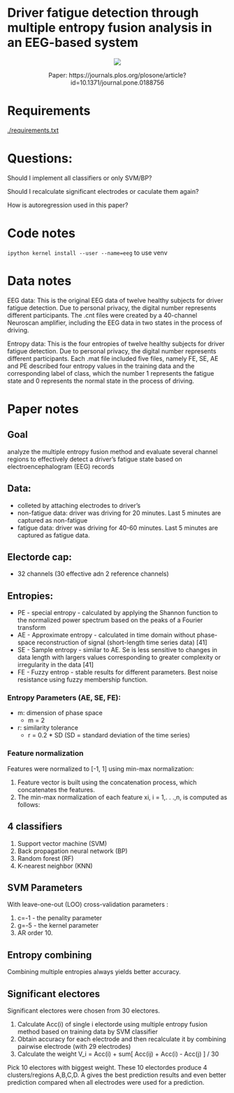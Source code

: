 # Driver fatigue detection through multiple entropy fusion analysis in an EEG-based system

<p align="center">
	<img src="https://journals.plos.org/plosone/article/figure/image?size=inline&id=info:doi/10.1371/journal.pone.0188756.g002"/>
	<p align="center">Paper: https://journals.plos.org/plosone/article?id=10.1371/journal.pone.0188756</p>
</p>


# Requirements

[./requirements.txt](./requirements.txt)

# Questions:

Should I implement all classifiers or only SVM/BP?

Should I recalculate significant electrodes or caculate them again?

How is autoregression used in this paper?



# Code notes
`ipython kernel install --user --name=eeg` to use venv

# Data notes

EEG data: This is the original EEG data of twelve healthy subjects for driver fatigue detection. Due to personal privacy, the digital number represents different participants. The .cnt files were created by a 40-channel Neuroscan amplifier, including the EEG data in two states in the process of driving.

Entropy data: This is the four entropies of twelve healthy subjects for driver fatigue detection. Due to personal privacy, the digital number represents different participants. Each .mat file included five files, namely FE, SE, AE and PE described four entropy values in the training data and the corresponding label of class, which the number 1 represents the fatigue state and 0 represents the normal state in the process of driving.

# Paper notes
## Goal
analyze the multiple entropy fusion method and evaluate several channel regions to effectively detect a driver’s fatigue state based on electroencephalogram (EEG) records


## Data:
- colleted by attaching electrodes to driver’s
- non-fatigue data: driver was driving for 20 minutes. Last 5 minutes are captured as non-fatigue
- fatigue data: driver was driving for 40-60 minutes. Last 5 minutes are captured as fatigue data. 

## Electorde cap:
- 32 channels (30 effective adn 2 reference channels)


## Entropies:
- PE - special entropy - calculated by applying the Shannon function to the normalized power spectrum based on the peaks of a Fourier transform
- AE - Approximate entropy - calculated in time domain without phase-space reconstruction of signal (short-length time series data) [41]
- SE - Sample entropy - similar to AE. Se is less sensitive to changes in data length with largers values corresponding to greater complexity or irregularity in the data [41]
- FE - Fuzzy entrop - stable results for different parameters. Best noise resistance using fuzzy membership function.

### Entropy Parameters (AE, SE, FE):
- m: dimension of phase space
	- m = 2
- r: similarity tolerance
	- r = 0.2 * SD (SD = standard deviation of the time series)

### Feature normalization
Features were normalized to [-1, 1] using min-max normalization:
1. Feature vector is built using the concatenation process, which concatenates the features.
2. The min-max normalization of each feature xi, i = 1,. . .,n, is computed as follows:


## 4 classifiers
1. Support vector machine (SVM)
2. Back propagation neural network (BP)
3. Random forest (RF)
4. K-nearest neighbor (KNN)

## SVM Parameters
With leave-one-out (LOO) cross-validation parameters :
1. c=-1 - the penality parameter
2. g=-5 - the kernel parameter
3. AR order 10.

## Entropy combining
Combining multiple entropies always yields better accuracy.

## Significant electores

Significant electores were chosen from 30 electores.
1. Calculate Acc(i) of single i electorde using multiple entropy fusion method based on training data by SVM classifier
2. Obtain accuracy for each electrode and then recalculate it by combining pairwise electrode (with 29 electrodes)
3. Calculate the weight V_i = Acc(i) + sum[ Acc(ij) + Acc(i) - Acc(j) ] / 30

Pick 10 electores with biggest weight. These 10 electordes produce 4 clusters/regions A,B,C,D. A gives the best prediction results and even better prediction compared when all electrodes were used for a prediction. 

